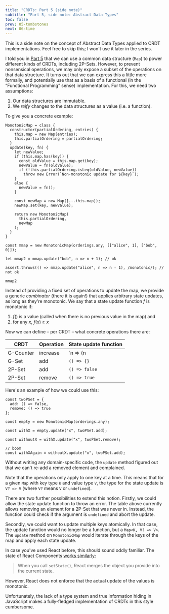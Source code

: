 ```yaml
---
title: "CRDTs: Part 5 (side note)"
subtitle: "Part 5, side note: Abstract Data Types"
toc: false
prev: 05-tombstones
next: 06-time
---
```


This is a side note on the concept of Abstract Data Types applied to CRDT implementations.
Feel free to skip this; I won't use it later in the series.

I told you in [Part 5](05-tombstones) that we can use a common data structure (`Map`) to power different kinds of CRDTs, including 2P-Sets.
However, to prevent nonsensical operations, we may only expose a subset of the operations on that data structure.
It turns out that we can express this a little more formally, and potentially use that as a basis of a functional (in the “Functional Programming” sense) implementation.
For this, we need two assumptions:

1. Our data structures are immutable.
2. We _reify_ changes to the data structures as a value (i.e. a function).

To give you a concrete example:

```
MonotonicMap = class {
  constructor(partialOrdering, entries) {
    this.map = new Map(entries);
    this.partialOrdering = partialOrdering;
  }
  update(key, fn) {
    let newValue;
    if (this.map.has(key)) {
      const oldValue = this.map.get(key);
      newValue = fn(oldValue);
      if (!this.partialOrdering.isLeq(oldValue, newValue))
        throw new Error(`Non-monotonic update for ${key}`);
    }
    else {
      newValue = fn();
    }

    const newMap = new Map([...this.map]);
    newMap.set(key, newValue);

    return new MonotonicMap(
      this.partialOrdering,
      newMap
    );
  }
}

const mmap = new MonotonicMap(orderings.any, [["alice", 1], ["bob", 0]]);

let mmap2 = mmap.update("bob", n => n + 1); // ok

assert.throws(() => mmap.update("alice", n => n - 1), /monotonic/); // not ok

mmap2
```

Instead of providing a fixed set of operations to update the map, we provide a generic _combinator_ (there it is again!) that applies arbitrary state updates, as long as they're monotonic.
We say that a state update function _f_ is monotonic if:

1. _f_() is a value (called when there is no previous value in the map) and
2. for any _x_, _f_(_x_) ≥ _x_

Now we can define – per CRDT – what concrete operations there are:

| CRDT          | Operation  | State update function |
| ------------- | ---------- | --------------------- |
| G-Counter     | increase   | `n => (n || 0) + 1`   |
| G-Set         | add        | `() => {}`            |
| 2P-Set        | add        | `() => false`         |
| 2P-Set        | remove     | `() => true`          |

Here's an example of how we could use this:

```
const twoPSet = {
  add: () => false,
  remove: () => true
};

const empty = new MonotonicMap(orderings.any);

const withX = empty.update("x", twoPSet.add);

const withoutX = withX.update("x", twoPSet.remove);

// boom
const withXAgain = withoutX.update("x", twoPSet.add);
```

Without writing any domain-specific code, the `update` method figured out that we can't re-add a removed element and complained.

Note that the operations only apply to one key at a time.
This means that for a given `Map` with key type `K` and value type `V`, the type for the state update is `V? => V` (where `V?` means `V` or `undefined`).

There are two further possibilities to extend this notion.
Firstly, we could allow the state update function to throw an error.
The table above currently allows removing an element for a 2P-Set that was never in.
Instead, the function could check if the argument is `undefined` and abort the update.

Secondly, we could want to update multiple keys atomically.
In that case, the update function would no longer be a function, but a `Map<K, V? => V>`.
The `update` method on `MonotonicMap` would iterate through the keys of the map and apply each state update.

In case you've used React before, this should sound oddly familiar.
The state of React Components [works similarly](https://reactjs.org/docs/state-and-lifecycle.html):

> When you call `setState()`, React merges the object you provide into the current state.

However, React does not enforce that the actual update of the values is monotonic.

Unfortunately, the lack of a type system and true information hiding in JavaScript makes a fully-fledged implementation of CRDTs in this style cumbersome.
